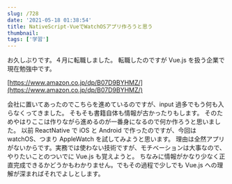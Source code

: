 ```yaml
---
slug: /728
date: '2021-05-18 01:38:54'
title: NativeScript-VueでWatchOSアプリ作ろうと思う
thumbnail:
tags: ['学習']
---
```

お久しぶりです。４月に転職しました。
転職したのですが Vue.js を扱う企業で現在勉強中です。

[https://www.amazon.co.jp/dp/B07D9BYHMZ/](https://www.amazon.co.jp/dp/B07D9BYHMZ/)

会社に置いてあったのでこちらを進めているのですが、input 過多でもう何も入らなくってきました。
そもそも書籍自体も情報が古かったりもします。
そのためやはりここは作りながら進めるのが一番身になるので何か作ろうと思いました。
以前 ReactNative で iOS と Android で作ったのですが、今回は watchOS、つまり AppleWatch を試してみようと思います。
理由は全然アプリがないからです。実務では使わない技術ですが、モチベーションは大事なので、やりたいことのついでに Vue.js も覚えようと。
ちなみに情報がかなり少なく正直完成できるかどうかもわかりません。でもその過程で少しでも Vue.js への理解が深まればそれでよしとします。
